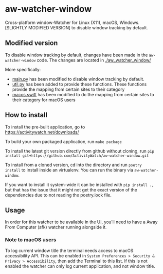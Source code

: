 aw-watcher-window
=================

Cross-platform window-Watcher for Linux (X11), macOS, Windows.
[SLIGHTLY MODIFIED VERSION] to disable window tracking by default.

## Modified version

To disable window tracking by default, changes have been made in the `aw-watcher-window` code. The changes are located in [./aw_watcher_window/](./aw_watcher_window/)

More specifically:
 - [main.py](./aw_watcher_window/main.py) has been modified to disable window tracking by default.
- [util.py](./aw_watcher_window/util.py) has been added to provide these functions. These functions provide the mapping from certain sites to their category
- [macos.swift](aw_watcher_window/macos.swift) has been modified to do the mapping from certain sites to their category for macOS users

## How to install

To install the pre-built application, go to https://activitywatch.net/downloads/

To build your own packaged application, run `make package`

To install the latest git version directly from github without cloning, run
`pip install git+https://github.com/ActivityWatch/aw-watcher-window.git`

To install from a cloned version, cd into the directory and run
`poetry install` to install inside an virtualenv. You can run the binary via `aw-watcher-window`.

If you want to install it system-wide it can be installed with `pip install .`, but that has the issue
that it might not get the exact version of the dependencies due to not reading the poetry.lock file.

## Usage

In order for this watcher to be available in the UI, you'll need to have a Away From Computer (afk) watcher running alongside it.

### Note to macOS users

To log current window title the terminal needs access to macOS accessibility API.
This can be enabled in `System Preferences > Security & Privacy > Accessibility`, then add the Terminal to this list. If this is not enabled the watcher can only log current application, and not window title.

